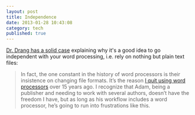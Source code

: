 ```yaml
---
layout: post
title: Independence
date: 2013-01-28 10:43:08
category: tech
published: true
---
```


[Dr. Drang has a solid case](http://www.leancrew.com/all-this/2013/01/kindness-of-strangers/) explaining why it's a good idea to go independent with your word processing, i.e. rely on nothing but plain text files:

> In fact, the one constant in the history of word processors is their insistence on changing file formats. It’s the reason [I quit using word processors](http://www.leancrew.com/all-this/2011/02/text-files-and-me-part-1/) over 15 years ago. I recognize that Adam, being a publisher and needing to work with several authors, doesn’t have the freedom I have, but as long as his workflow includes a word processor, he’s going to run into frustrations like this.